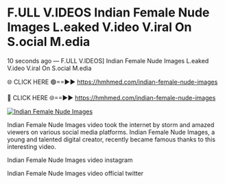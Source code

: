 # F.ULL V.IDEOS Indian Female Nude Images L.eaked V.ideo V.iral On S.ocial M.edia

10 seconds ago — F.ULL V.IDEOS] Indian Female Nude Images L.eaked V.ideo V.iral On S.ocial M.edia

🌐 CLICK HERE 🟢==►► https://hmhmed.com/indian-female-nude-images

🔴 CLICK HERE 🌐==►► https://hmhmed.com/indian-female-nude-images

[![Indian Female Nude Images](https://i.imgur.com/dJHk4Zq.gif)](https://hmhmed.com/indian-female-nude-images)

Indian Female Nude Images video took the internet by storm and amazed viewers on various social media platforms. Indian Female Nude Images, a young and talented digital creator, recently became famous thanks to this interesting video.

Indian Female Nude Images video instagram

Indian Female Nude Images video official twitter
